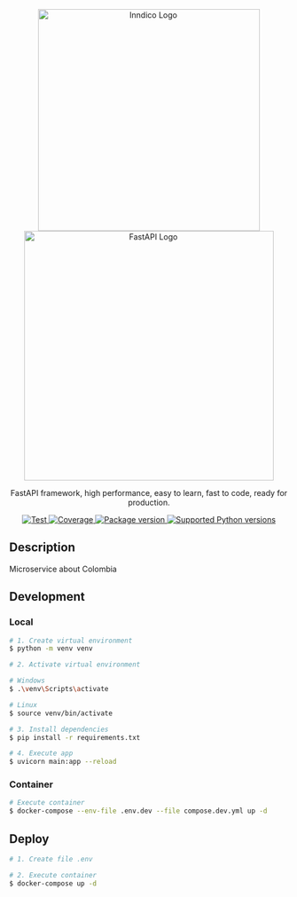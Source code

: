 <div align="center">
  <a style="vertical-align: middle;" href="https://inndi.co/" target="blank">
    <img src="https://inndi.co/wp-content/uploads/2022/08/LOGO-1@2x-768x318.png" width="400" alt="Inndico Logo" />
  </a>
  <a style="vertical-align: middle;" href="https://fastapi.tiangolo.com/" target="blank">
    <img src="https://fastapi.tiangolo.com/img/logo-margin/logo-teal.png" width="450" alt="FastAPI Logo">
  </a>
</div>

[circleci-image]: https://img.shields.io/circleci/build/github/nestjs/nest/master?token=abc123def456
[circleci-url]: https://circleci.com/gh/nestjs/nest

<p align="center">
  FastAPI framework, high performance, easy to learn, fast to code, ready for production.
</p>
<p align="center">
  <a href="https://github.com/tiangolo/fastapi/actions?query=workflow%3ATest+event%3Apush+branch%3Amaster" target="_blank">
    <img src="https://github.com/tiangolo/fastapi/workflows/Test/badge.svg?event=push&amp;branch=master" alt="Test">
  </a>
  <a href="https://coverage-badge.samuelcolvin.workers.dev/redirect/tiangolo/fastapi" target="_blank">
    <img src="https://coverage-badge.samuelcolvin.workers.dev/tiangolo/fastapi.svg" alt="Coverage">
  </a>
  <a href="https://pypi.org/project/fastapi" target="_blank">
    <img src="https://img.shields.io/pypi/v/fastapi?color=%2334D058&amp;label=pypi%20package" alt="Package version">
  </a>
  <a href="https://pypi.org/project/fastapi" target="_blank">
    <img src="https://img.shields.io/pypi/pyversions/fastapi.svg?color=%2334D058" alt="Supported Python versions">
  </a>
</p>

## Description

Microservice about Colombia

## Development

### Local

```bash
# 1. Create virtual environment
$ python -m venv venv

# 2. Activate virtual environment

# Windows
$ .\venv\Scripts\activate

# Linux
$ source venv/bin/activate

# 3. Install dependencies
$ pip install -r requirements.txt

# 4. Execute app
$ uvicorn main:app --reload
```

### Container

```bash
# Execute container
$ docker-compose --env-file .env.dev --file compose.dev.yml up -d
```


## Deploy

```bash
# 1. Create file .env

# 2. Execute container
$ docker-compose up -d
```
